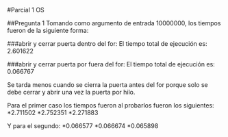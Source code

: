 #Parcial 1 OS

##Pregunta 1
Tomando como argumento de entrada 10000000, los tiempos fueron de la siguiente forma:

###abrir y cerrar puerta dentro del for:
El tiempo total de ejecución es: 2.601622

###abrir y cerrar puerta por fuera del for:
El tiempo total de ejecución es: 0.066767

Se tarda menos cuando se cierra la puerta antes del for porque solo se debe cerrar y abrir una vez la puerta por hilo.

Para el primer caso los tiempos fueron al probarlos fueron los siguientes:
*2.711502
*2.752351
*2.271883

Y para el segundo: 
*0.066577
*0.066674
*0.065898


